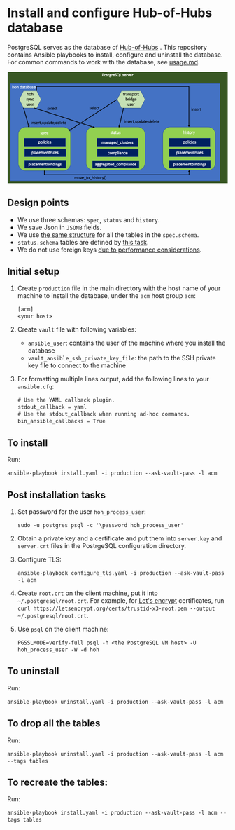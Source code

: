 # Install and configure Hub-of-Hubs database

PostgreSQL serves as the database of [Hub-of-Hubs](https://github.com/open-cluster-management/hub-of-hubs) . This repository contains Ansible playbooks to install, configure and uninstall the database. For common commands to work with the database, see [usage.md](usage.md).

![DatabaseDiagram](images/HubOfHubsDatabase.png)

## Design points

* We use three schemas: `spec`, `status` and `history`.
* We save Json in `JSONB` fields.
* We use [the same structure](https://github.com/open-cluster-management/hub-of-hubs-postgresql/blob/main/roles/install/tasks/create_spec_table.yaml) for all the tables in the `spec.schema`.
* `status.schema` tables are defined by [this task](roles/install/tasks/create_status_tables.yaml).
* We do not use foreign keys [due to performance considerations](http://bonesmoses.org/2014/05/14/foreign-keys-are-not-free/).

## Initial setup

1.  Create `production` file in the main directory with the host name of your machine to install the database, under the `acm` host group `acm`:

    ```
    [acm]
    <your host>
    ```

1.  Create `vault` file with following variables:
    - `ansible_user`: contains the user of the machine where you install the database
    - `vault_ansible_ssh_private_key_file`: the path to the SSH private key file to connect to the machine

1.  For formatting multiple lines output, add the following lines to your `ansible.cfg`:

    ```
    # Use the YAML callback plugin.
    stdout_callback = yaml
    # Use the stdout_callback when running ad-hoc commands.
    bin_ansible_callbacks = True
    ```

## To install

Run:

```
ansible-playbook install.yaml -i production --ask-vault-pass -l acm
```

## Post installation tasks

1.  Set password for the user `hoh_process_user`:

    ```
    sudo -u postgres psql -c '\password hoh_process_user'
    ```

1.  Obtain a private key and a certificate and put them into `server.key` and `server.crt` files in the PostrgeSQL configuration directory.

1.  Configure TLS:

    ```
    ansible-playbook configure_tls.yaml -i production --ask-vault-pass -l acm
    ```

1.  Create `root.crt` on the client machine, put it into `~/.postgresql/root.crt`. For example, for
[Let's encrypt](https://letsencrypt.org/) certificates, run `curl https://letsencrypt.org/certs/trustid-x3-root.pem --output ~/.postgresql/root.crt`.

1.  Use `psql` on the client machine:

    ```
    PGSSLMODE=verify-full psql -h <the PostgreSQL VM host> -U hoh_process_user -W -d hoh
    ```

## To uninstall

Run:

```
ansible-playbook uninstall.yaml -i production --ask-vault-pass -l acm
```

## To drop all the tables

Run:

```
ansible-playbook uninstall.yaml -i production --ask-vault-pass -l acm --tags tables
```

## To recreate the tables:

Run:

```
ansible-playbook install.yaml -i production --ask-vault-pass -l acm --tags tables
```
